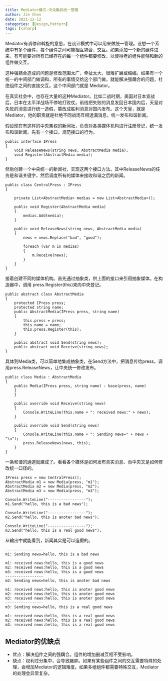 ```yaml
---
title: Mediator模式-中央集权统一管理
author: Jie Chen
date: 2021-12-12
categories: [Design,Pattern]
tags: [csharp]
---
```


Mediator有调停和斡旋的意思，在设计模式中可以用来做统一管理。设想一个系统中有多个组件，每个组件之间可能相互耦合、交互。如果添加一个新的组件进来，有可能要对所有已经存在的每一个组件都要修改，以使得老的组件能够和新的组件做交互。

这种强耦合造成的问题是修改范围太广，牵扯太大，很难扩展或缩编。如果有一个统一的中间部门做调和，所有的事情交给这个部门做，就能解决强耦合的问题，杜绝组件之间的直接交互。这个中间部门就是 Mediator。

在真实社会中，也存在大量的这种Mediator。比如二战时期，美国对日本宣战后，日本在太平洋战场不停地打败仗。前线把失败的消息发回日本国内后，天皇对失败的消息进行统一造假，篡改成胜利消息对国内发布。这个天皇，就是Mediator，他的职责就是杜绝不同战场互相透漏消息，统一发布和谐新闻。

假设现在有这样的中央集权的新闻社，负责对各类媒体机构进行注册登记，统一发布和谐新闻。先有一个接口，规范接口的行为。

~~~
public interface IPress
{
    void ReleaseNews(string news, AbstractMedia media);
    void Register(AbstractMedia media);
}
~~~

然后创建一个中央统一的新闻社，实现这两个接口方法。其中ReleaseNews的任务是和谐关键字，然后调度所有的媒体来接收和谐之后的新闻。

~~~
public class CentralPress : IPress
{

    private List<AbstractMedia> medias = new List<AbstractMedia>();

    public void Register(AbstractMedia media)
    {
        medias.Add(media);
    }

    public void ReleaseNews(string news, AbstractMedia media)
    {
        news = news.Replace("bad", "good");

        foreach (var m in medias)
        {
            m.Receive(news);
        }
    }
}
~~~

接着创建不同的媒体机构。首先通过抽象类，供上面的接口来引用抽象媒体。在构造器中，调用 press.Register(this)来向中央登记。

~~~
public abstract class AbstractMedia
{
    protected IPress press;
    protected string name;
    public AbstractMedia(IPress press, string name)
    {
        this.press = press;
        this.name = name;
        this.press.Register(this);
    }

    public abstract void Send(string news);
    public abstract void Receive(string news);
}
~~~

具体到Media类，可以简单地集成抽象类，在Send方法中，把消息传给press，调用press.ReleaseNews，让中央统一修改发布。

~~~
public class Media : AbstractMedia
{
    public Media(IPress press, string name) : base(press, name)
    {
    }

    public override void Receive(string news)
    {
        Console.WriteLine(this.name + ": received news:" + news);
    }

    public override void Send(string news)
    {
        Console.WriteLine(this.name + ": Sending news=" + news + "\n");
        press.ReleaseNews(news, this);
    }
}
~~~

一条和谐的通道就建成了。看看各个媒体是如何发布真实消息、而中央又是如何修改统一口径的。

~~~
IPress press = new CentralPress();
AbstractMedia m1 = new Media(press, "m1");
AbstractMedia m2 = new Media(press, "m2");
AbstractMedia m3 = new Media(press, "m3");

Console.WriteLine("-----------------");
m1.Send("hello, this is a bad news");

Console.WriteLine("-----------------");
m2.Send("hello, this is anoter bad news");

Console.WriteLine("-----------------");
m3.Send("hello, this is a real good news");
~~~

从输出中就能看到，新闻其实是可以造假的。

~~~
-----------------
m1: Sending news=hello, this is a bad news

m1: received news:hello, this is a good news
m2: received news:hello, this is a good news
m3: received news:hello, this is a good news
-----------------
m2: Sending news=hello, this is anoter bad news

m1: received news:hello, this is anoter good news
m2: received news:hello, this is anoter good news
m3: received news:hello, this is anoter good news
-----------------
m3: Sending news=hello, this is a real good news

m1: received news:hello, this is a real good news
m2: received news:hello, this is a real good news
m3: received news:hello, this is a real good news
~~~

## Mediator的优缺点

* 优点：解决组件之间的强耦合。组件的增加删减互相不受影响。
* 缺点：权利过分集中，会导致臃肿。如果有某些组件之间的交互需要特殊的处理，会增加Mediator的逻辑难度。如果多组组件都需要特殊交互，Mediator的处理会异常复杂。

